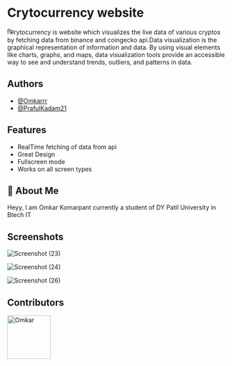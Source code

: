 
# Crytocurrency website

क्रिrytocurrency is website which visualizes the live data of various cryptos by fetching data from binance and coingecko api.Data visualization is the graphical representation of information and data. By using visual elements like charts, graphs, and maps, data visualization tools provide an accessible way to see and understand trends, outliers, and patterns in data.



## Authors

- [@Omkarrr](https://github.com/Omkarrr)
- [@PrafulKadam21](https://github.com/PrafulKadam21)


## Features

- RealTime fetching of data from api
- Great Design
- Fullscreen mode 
- Works on all screen types 


## 🚀 About Me
Heyy, I am Omkar Komarpant currently a student of DY Patil University in Btech IT


## Screenshots
![Screenshot (23)](https://user-images.githubusercontent.com/37860693/161577653-342da773-dbde-4ba8-a1cf-25b7457fd606.png)


![Screenshot (24)](https://user-images.githubusercontent.com/37860693/161577659-260299bf-c068-4f39-ba35-d1405a17ce92.png)

![Screenshot (26)](https://user-images.githubusercontent.com/37860693/161577686-285858fb-f17d-485f-9214-5e28ff42a97c.png)


## Contributors


<a href="https://github.com/Omkarrr"><img src="https://avatars.githubusercontent.com/u/37860693?v=4" title="Omkar" width="100" height="100"></a>
